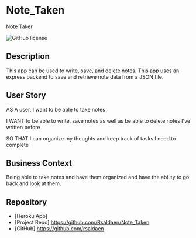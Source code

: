 # Note_Taken
Note Taker

![GitHub license](https://img.shields.io/badge/license-MIT-blue.svg)

## Description

This app can be used to write, save, and delete notes. This app uses an express backend to save and retrieve note data from a JSON file.

## User Story

AS A user, I want to be able to take notes

I WANT to be able to write, save notes as well as be able to delete notes I've written before

SO THAT I can organize my thoughts and keep track of tasks I need to complete

## Business Context

Being able to take notes and have them organized and have the ability to go back and look at them.

## Repository
- [Heroku App]
- [Project Repo] https://github.com/Rsaldaen/Note_Taken
- [GitHub] https://github.com/rsaldaen
